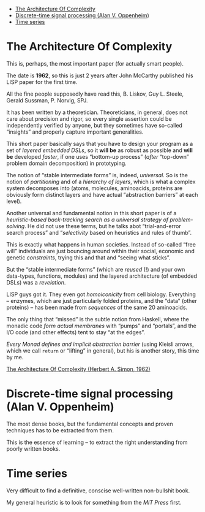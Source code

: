 - [The Architecture Of Complexity](#orgebb5564)
- [Discrete-time signal processing (Alan V. Oppenheim)](#orgabb897b)
- [Time series](#org162fe12)



<a id="orgebb5564"></a>

# The Architecture Of Complexity

This is, perhaps, the most important paper (for actually smart people).

The date is **1962**, so this is just 2 years after John McCarthy published his LISP paper for the first time.

All the fine people supposedly have read this, B. Liskov, Guy L. Steele, Gerald Sussman, P. Norvig, SPJ.

It has been written by a theoretician. Theoreticians, in general, does not care about precision and rigor, so every single assertion could be independently verified by anyone, but they sometimes have so-called &ldquo;insights&rdquo; and properly capture important generalities.

This short paper basically says that you have to design your program as a set of *layered embedded DSLs*, so it **will be** as robust as possible and **will be** developed *faster*, if one uses &ldquo;bottom-up process&rdquo; (*after* &ldquo;top-down&rdquo; problem domain decomposition) in prototyping.

The notion of &ldquo;stable intermediate forms&rdquo; is, indeed, *universal*. So is the notion of *partitioning* and of a *hierarchy of layers*, which is what a complex system decomposes into (atoms, molecules, aminoacids, proteins are obviously form distinct layers and have actual &ldquo;abstraction barriers&rdquo; at each level).

Another universal and fundamental notion in this short paper is of a *heuristic-based back-tracking search as a universal strategy of problem-solving*. He did not use these terms, but he talks abot &ldquo;trial-and-error search process&rdquo; and &ldquo;*selectivity* based on heuristics and rules of thumb&rdquo;.

This is exactly what happens in human societies. Instead of so-called &ldquo;free will&rdquo; individuals are just bouncing around within their social, economic and genetic *constraints*, trying this and that and &ldquo;seeing what sticks&rdquo;.

But the &ldquo;stable intermediate forms&rdquo; (which are *reused* (!) and your own data-types, functions, modules) and the layered architecture (of embedded DSLs) was a *revelation*.

LISP guys got it. They even got *homoiconicity* from cell biology. Everything &#x2013; enzymes, which are just particularly folded proteins, and the &ldquo;data&rdquo; (other proteins) &#x2013; has been made from *sequences* of the same 20 aminoacids.

The only thing that &ldquo;missed&rdquo; is the subtle notion from Haskell, where the monadic code *form actual membranes* with &ldquo;pumps&rdquo; and &ldquo;portals&rdquo;, and the I/O code (and other effects) tent to stay &ldquo;at the edges&rdquo;.

*Every Monad defines and implicit abstraction barrier* (using Kleisli arrows, which we call `return` or &ldquo;lifting&rdquo; in general), but his is another story, this time by me.

[The Architecture Of Complexity (Herbert A. Simon, 1962)](https://faculty.sites.iastate.edu/tesfatsi/archive/tesfatsi/ArchitectureOfComplexity.HSimon1962.pdf)


<a id="orgabb897b"></a>

# Discrete-time signal processing (Alan V. Oppenheim)

The most dense books, but the fundamental concepts and proven techniques has to be extracted from them.

This is the essence of learning &#x2013; to extract the right understanding from poorly written books.


<a id="org162fe12"></a>

# Time series

Very difficult to find a definitive, conscise well-written non-bullshit book.

My general heuristic is to look for something from the *MIT Press* first.
